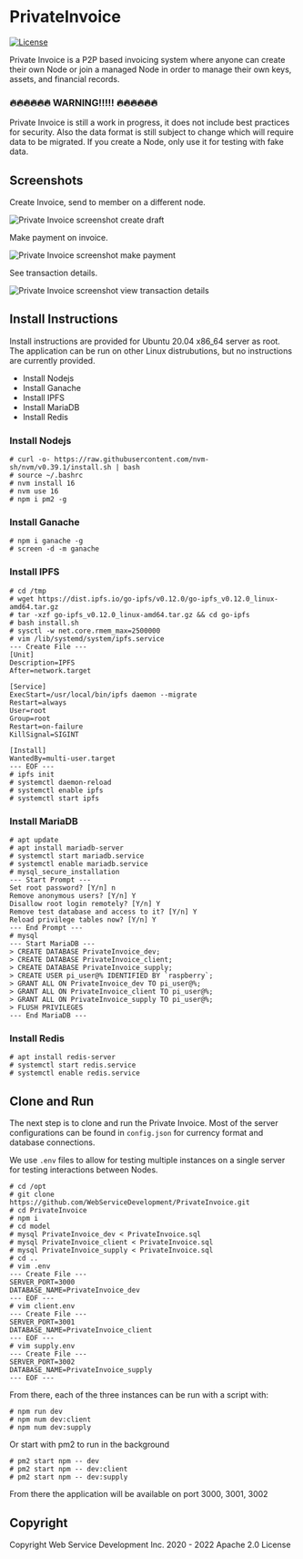 # PrivateInvoice

[![License](https://img.shields.io/badge/License-Apache_2.0-blue.svg)](https://opensource.org/licenses/Apache-2.0)

Private Invoice is a 
P2P based invoicing system where anyone can create their own Node
or join a managed Node in order to manage their own keys, assets,
and financial records.

### 🔥🔥🔥🔥🔥🔥 WARNING!!!!! 🔥🔥🔥🔥🔥🔥

Private Invoice is still a work in progress, it does not include best practices
for security. Also the data format is still subject to change which will require
data to be migrated. If you create a Node, only use it for testing with fake data. 

## Screenshots

Create Invoice, send to member on a different node.

![Private Invoice screenshot create draft](https://user-images.githubusercontent.com/5275924/169722398-4499ec31-717f-4e77-afc7-b59383d6d9b7.JPG)

Make payment on invoice.

![Private Invoice screenshot make payment](https://user-images.githubusercontent.com/5275924/169722466-e01e427b-c188-4c7b-985b-7b6cf34dbe1e.JPG)

See transaction details.

![Private Invoice screenshot view transaction details](https://user-images.githubusercontent.com/5275924/169722698-be760277-b2db-488a-b409-ffd11f36bb3b.JPG)

## Install Instructions

Install instructions are provided for Ubuntu 20.04 x86_64 server as root. 
The application can be run on other Linux distrubutions, but no instructions 
are currently provided.

- Install Nodejs
- Install Ganache
- Install IPFS
- Install MariaDB
- Install Redis

### Install Nodejs

```
# curl -o- https://raw.githubusercontent.com/nvm-sh/nvm/v0.39.1/install.sh | bash
# source ~/.bashrc
# nvm install 16
# nvm use 16
# npm i pm2 -g
```

### Install Ganache

```
# npm i ganache -g
# screen -d -m ganache
```

### Install IPFS

```
# cd /tmp
# wget https://dist.ipfs.io/go-ipfs/v0.12.0/go-ipfs_v0.12.0_linux-amd64.tar.gz
# tar -xzf go-ipfs_v0.12.0_linux-amd64.tar.gz && cd go-ipfs
# bash install.sh
# sysctl -w net.core.rmem_max=2500000
# vim /lib/systemd/system/ipfs.service
--- Create File ---
[Unit]
Description=IPFS
After=network.target

[Service]
ExecStart=/usr/local/bin/ipfs daemon --migrate
Restart=always
User=root
Group=root
Restart=on-failure
KillSignal=SIGINT

[Install]
WantedBy=multi-user.target
--- EOF ---
# ipfs init
# systemctl daemon-reload
# systemctl enable ipfs
# systemctl start ipfs
```

### Install MariaDB

```
# apt update
# apt install mariadb-server
# systemctl start mariadb.service
# systemctl enable mariadb.service
# mysql_secure_installation
--- Start Prompt ---
Set root password? [Y/n] n
Remove anonymous users? [Y/n] Y
Disallow root login remotely? [Y/n] Y
Remove test database and access to it? [Y/n] Y
Reload privilege tables now? [Y/n] Y
--- End Prompt ---
# mysql
--- Start MariaDB ---
> CREATE DATABASE PrivateInvoice_dev;
> CREATE DATABASE PrivateInvoice_client;
> CREATE DATABASE PrivateInvoice_supply;
> CREATE USER pi_user@% IDENTIFIED BY `raspberry`;
> GRANT ALL ON PrivateInvoice_dev TO pi_user@%;
> GRANT ALL ON PrivateInvoice_client TO pi_user@%;
> GRANT ALL ON PrivateInvoice_supply TO pi_user@%;
> FLUSH PRIVILEGES
--- End MariaDB ---
```

### Install Redis

```
# apt install redis-server
# systemctl start redis.service
# systemctl enable redis.service
```


## Clone and Run

The next step is to clone and run the Private Invoice.
Most of the server configurations can be found in `config.json`
for currency format and database connections. 

We use `.env` files to allow for testing multiple instances on a
single server for testing interactions between Nodes.


```
# cd /opt
# git clone https://github.com/WebServiceDevelopment/PrivateInvoice.git
# cd PrivateInvoice
# npm i
# cd model
# mysql PrivateInvoice_dev < PrivateInvoice.sql
# mysql PrivateInvoice_client < PrivateInvoice.sql
# mysql PrivateInvoice_supply < PrivateInvoice.sql
# cd ..
# vim .env
--- Create File ---
SERVER_PORT=3000
DATABASE_NAME=PrivateInvoice_dev
--- EOF ---
# vim client.env
--- Create File ---
SERVER_PORT=3001
DATABASE_NAME=PrivateInvoice_client
--- EOF ---
# vim supply.env
--- Create File ---
SERVER_PORT=3002
DATABASE_NAME=PrivateInvoice_supply
--- EOF ---
```

From there, each of the three instances can be run with a script with:
```
# npm run dev
# npm num dev:client
# npm num dev:supply
```

Or start with pm2 to run in the background
```
# pm2 start npm -- dev
# pm2 start npm -- dev:client
# pm2 start npm -- dev:supply
```

From there the application will be available on port 3000, 3001, 3002

## Copyright

Copyright Web Service Development Inc. 2020 - 2022 Apache 2.0 License
